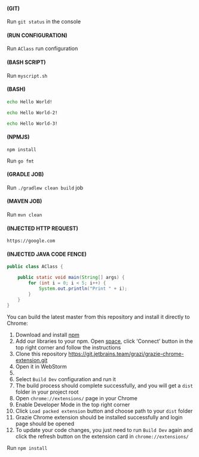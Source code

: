 #### (GIT)
Run `git status` in the console

#### (RUN CONFIGURATION)
Run `AClass` run configuration

#### (BASH SCRIPT)
Run `myscript.sh`

#### (BASH)
```bash
echo Hello World!
```


```bash
echo Hello World-2!
```

```bash
echo Hello World-3!
```

#### (NPMJS)
`npm install`

Run `go fmt`


####  (GRADLE JOB)
Run `./gradlew clean build` job

####  (MAVEN JOB)
Run `mvn clean`

####  (INJECTED HTTP REQUEST)

```http request
https://google.com
```

####  (INJECTED JAVA CODE FENCE)
```java
public class AClass {

    public static void main(String[] args) {
        for (int i = 0; i < 5; i++) {
            System.out.println("Print " + i);
        }
    }
}
```
You can build the latest master from this repository and install it directly to Chrome:
1) Download and install [npm](https://docs.npmjs.com/downloading-and-installing-node-js-and-npm)
2) Add our libraries to your npm. Open [space](https://jetbrains.team/p/grazi/packages/npm/grazie-npm/@grazie/language-detector?v=0.2.22),
   click 'Connect' button in the top right corner and follow the instructions
3) Clone this repository https://git.jetbrains.team/grazi/grazie-chrome-extension.git
4) Open it in WebStorm
5) 
6) Select `Build Dev` configuration and run it
7) The build process should complete successfully, and you will get a `dist` folder in your project root
8) Open `chrome://extensions/` page in your Chrome
9) Enable Developer Mode in the top right corner
10) Click `Load packed extension` button and choose path to your `dist` folder
11) Grazie Chrome extension should be installed successfully and login page should be opened
12) To update your code changes, you just need to run `Build Dev` again and
    click the refresh button on the extension card in `chrome://extensions/`

Run `npm install`



